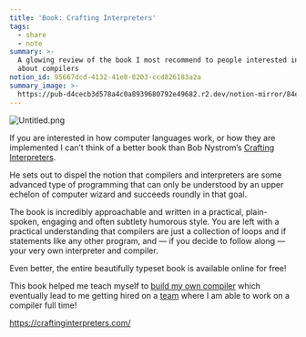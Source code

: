 ```yaml
---
title: 'Book: Crafting Interpreters'
tags:
  - share
  - note
summary: >-
  A glowing review of the book I most recommend to people interested in learning
  about compilers
notion_id: 95667dcd-4132-41e8-8203-ccd826183a2a
summary_image: >-
  https://pub-d4cecb3d578a4c0a8939680792e49682.r2.dev/notion-mirror/84ebb48c-616a-4f51-ae9a-991a4e0a7e9b/7b8b516f-bbe5-4437-bfa5-08c769bcfa1f/Untitled.png
---
```

![Untitled.png](https://pub-d4cecb3d578a4c0a8939680792e49682.r2.dev/notion-mirror/84ebb48c-616a-4f51-ae9a-991a4e0a7e9b/7b8b516f-bbe5-4437-bfa5-08c769bcfa1f/Untitled.png)

If you are interested in how computer languages work, or how they are implemented I can’t think of a better book than Bob Nystrom’s [Crafting Interpreters](https://craftinginterpreters.com/).

He sets out to dispel the notion that compilers and interpreters are some advanced type of programming that can only be understood by an upper echelon of computer wizard and succeeds roundly in that goal.

The book is incredibly approachable and written in a practical, plain-spoken, engaging and often subtlety humorous style. You are left with a practical understanding that compilers are just a collection of loops and if statements like any other program, and — if you decide to follow along — your very own interpreter and compiler.

Even better, the entire beautifully typeset book is available online for free!

This book helped me teach myself to [build my own compiler](https://jordaneldredge.com/blog/speeding-up-winamps-music-visualizer-with-webassembly/) which eventually lead to me getting hired on a [team](https://relay.dev/) where I am able to work on a compiler full time!

<https://craftinginterpreters.com/>
